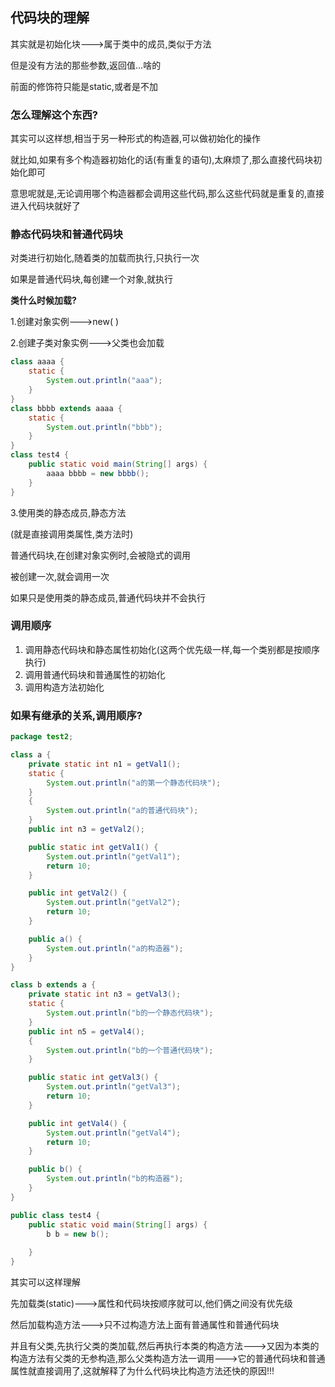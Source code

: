 ## 代码块的理解

其实就是初始化块--->属于类中的成员,类似于方法

但是没有方法的那些参数,返回值...啥的

前面的修饰符只能是static,或者是不加



### 怎么理解这个东西?

其实可以这样想,相当于另一种形式的构造器,可以做初始化的操作

就比如,如果有多个构造器初始化的话(有重复的语句),太麻烦了,那么直接代码块初始化即可

意思呢就是,无论调用哪个构造器都会调用这些代码,那么这些代码就是重复的,直接进入代码块就好了



### 静态代码块和普通代码块

对类进行初始化,随着类的加载而执行,只执行一次

如果是普通代码块,每创建一个对象,就执行



**类什么时候加载?**

1.创建对象实例--->new( )

2.创建子类对象实例--->父类也会加载

```java
class aaaa {
    static {
        System.out.println("aaa");
    }
}
class bbbb extends aaaa {
    static {
        System.out.println("bbb");
    }
}
class test4 {
    public static void main(String[] args) {
        aaaa bbbb = new bbbb();
    }
}
```



3.使用类的静态成员,静态方法

(就是直接调用类属性,类方法时)





普通代码块,在创建对象实例时,会被隐式的调用

被创建一次,就会调用一次

如果只是使用类的静态成员,普通代码块并不会执行





### 调用顺序

1. 调用静态代码块和静态属性初始化(这两个优先级一样,每一个类别都是按顺序执行)
2. 调用普通代码块和普通属性的初始化
3. 调用构造方法初始化



### 如果有继承的关系,调用顺序?

```java
package test2;

class a {
    private static int n1 = getVal1();
    static {
        System.out.println("a的第一个静态代码块");
    }
    {
        System.out.println("a的普通代码块");
    }
    public int n3 = getVal2();

    public static int getVal1() {
        System.out.println("getVal1");
        return 10;
    }

    public int getVal2() {
        System.out.println("getVal2");
        return 10;
    }

    public a() {
        System.out.println("a的构造器");
    }
}

class b extends a {
    private static int n3 = getVal3();
    static {
        System.out.println("b的一个静态代码块");
    }
    public int n5 = getVal4();
    {
        System.out.println("b的一个普通代码块");
    }

    public static int getVal3() {
        System.out.println("getVal3");
        return 10;
    }

    public int getVal4() {
        System.out.println("getVal4");
        return 10;
    }

    public b() {
        System.out.println("b的构造器");
    }
}

public class test4 {
    public static void main(String[] args) {
        b b = new b();
        
    }
}
```



其实可以这样理解

先加载类(static)--->属性和代码块按顺序就可以,他们俩之间没有优先级

然后加载构造方法--->只不过构造方法上面有普通属性和普通代码块

并且有父类,先执行父类的类加载,然后再执行本类的构造方法--->又因为本类的构造方法有父类的无参构造,那么父类构造方法一调用--->它的普通代码块和普通属性就直接调用了,这就解释了为什么代码块比构造方法还快的原因!!!



